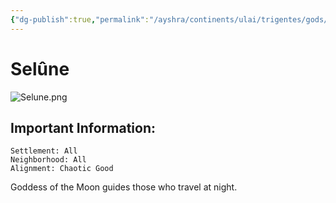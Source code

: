 ```yaml
---
{"dg-publish":true,"permalink":"/ayshra/continents/ulai/trigentes/gods/selune/"}
---
```


# Selûne
![Selune.png](/img/user/Inbox/Attachments/Selune.png)
## Important Information:
	Settlement: All
	Neighborhood: All
	Alignment: Chaotic Good

Goddess of the Moon guides those who travel at night. 